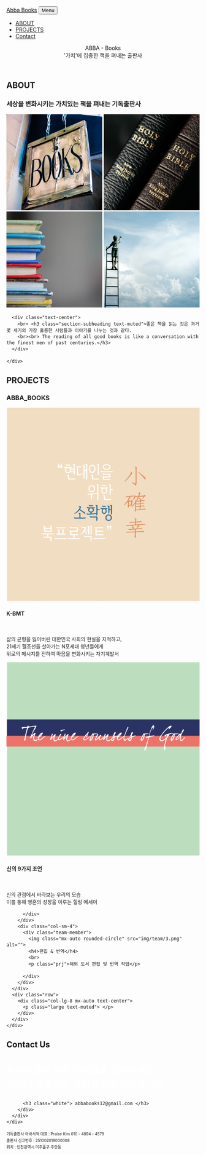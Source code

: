 <!DOCTYPE html>
<html lang="en">

<head>

  <meta charset="utf-8">
  <meta name="viewport" content="width=device-width, initial-scale=1, shrink-to-fit=no">
  <meta name="description" content="">
  <meta name="author" content="">

  <style type="text/css">
	.white{  font-size: 25px; color: white;	}
	.foot{  font-size: 10px; color: ;	}
	.prj{  font-size: 13px; color: ;	}
	.about-img { margin-left: auto; margin-right: auto; display: block; }
	</style>

  <title>도서출판 아바서적</title>

  <!-- Bootstrap core CSS -->
  <link href="vendor/bootstrap/css/bootstrap.min.css" rel="stylesheet">

  <!-- Custom fonts for this template -->
  <link href="vendor/fontawesome-free/css/all.min.css" rel="stylesheet" type="text/css">
  <link href="https://fonts.googleapis.com/css?family=Montserrat:400,700" rel="stylesheet" type="text/css">
  <link href='https://fonts.googleapis.com/css?family=Kaushan+Script' rel='stylesheet' type='text/css'>
  <link href='https://fonts.googleapis.com/css?family=Droid+Serif:400,700,400italic,700italic' rel='stylesheet' type='text/css'>
  <link href='https://fonts.googleapis.com/css?family=Roboto+Slab:400,100,300,700' rel='stylesheet' type='text/css'>

  <!-- Custom styles for this template -->
  <link href="css/agency.min.css" rel="stylesheet">

</head>

<body id="page-top">

  <!-- Navigation -->
  <nav class="navbar navbar-expand-lg navbar-dark fixed-top" id="mainNav">
    <div class="container">
      <a class="navbar-brand js-scroll-trigger" href="#page-top">Abba Books</a>
      <button class="navbar-toggler navbar-toggler-right" type="button" data-toggle="collapse" data-target="#navbarResponsive" aria-controls="navbarResponsive" aria-expanded="false" aria-label="Toggle navigation">
        Menu
        <i class="fas fa-bars"></i>
      </button>
      <div class="collapse navbar-collapse" id="navbarResponsive">
        <ul class="navbar-nav text-uppercase ml-auto">
         <!-- <li class="nav-item">
            <a class="nav-link js-scroll-trigger" href="#services">Services</a>
          </li> -->
          <li class="nav-item">
            <a class="nav-link js-scroll-trigger" href="#portfolio">ABOUT</a>
          </li>
          <li class="nav-item">
            <a class="nav-link js-scroll-trigger" href="#team">PROJECTS</a>
          </li>
          <li class="nav-item">
            <a class="nav-link js-scroll-trigger" href="#contact">Contact</a>
          </li>
        </ul>
      </div>
    </div>
  </nav>

  <!-- Header -->
  <header class="masthead">
    <div class="container">
      <div class="intro-text">
        <div class="intro-lead-in">ABBA - Books</div>
        <!-- <div> <h3 class="section-subheading text-muted">출판 / 편집 / 번역 / 제작 </h3> </div> -->
		<div class="intro-lead-in">'가치'에 집중한 책을 펴내는 출판사</div>
        <!-- <div class="intro-heading text-uppercase">It's Nice To Meet You</div> -->
        <!-- <a class="btn btn-primary btn-xl text-uppercase js-scroll-trigger" href="#services">Tell Me More</a> -->
      </div>
    </div>
  </header>


  <!-- Services -->
  <!-- <section class="page-section" id="services">
    <div class="container">
      <div class="row">
        <div class="col-lg-12 text-center">
          <h2 class="section-heading text-uppercase">Services</h2>
          <h3 class="section-subheading text-muted">Lorem ipsum dolor sit amet consectetur.</h3>
        </div>
      </div>
      <div class="row text-center">
        <div class="col-md-4">
          <span class="fa-stack fa-4x">
            <i class="fas fa-circle fa-stack-2x text-primary"></i>
            <i class="fas fa-shopping-cart fa-stack-1x fa-inverse"></i>
          </span>
          <h4 class="service-heading">E-Commerce</h4>
          <p class="text-muted">Lorem ipsum dolor sit amet, consectetur adipisicing elit. Minima maxime quam architecto quo inventore harum ex magni, dicta impedit.</p>
        </div>
        <div class="col-md-4">
          <span class="fa-stack fa-4x">
            <i class="fas fa-circle fa-stack-2x text-primary"></i>
            <i class="fas fa-laptop fa-stack-1x fa-inverse"></i>
          </span>
          <h4 class="service-heading">Responsive Design</h4>
          <p class="text-muted">Lorem ipsum dolor sit amet, consectetur adipisicing elit. Minima maxime quam architecto quo inventore harum ex magni, dicta impedit.</p>
        </div>
        <div class="col-md-4">
          <span class="fa-stack fa-4x">
            <i class="fas fa-circle fa-stack-2x text-primary"></i>
            <i class="fas fa-lock fa-stack-1x fa-inverse"></i>
          </span>
          <h4 class="service-heading">Web Security</h4>
          <p class="text-muted">Lorem ipsum dolor sit amet, consectetur adipisicing elit. Minima maxime quam architecto quo inventore harum ex magni, dicta impedit.</p>
        </div>
      </div>
    </div>
  </section> -->


  <!-- Portfolio Grid -->
  <section class="bg-light page-section" id="portfolio">
    <div class="container">
      <div class="row">
        <div class="col-lg-12 text-center">
          <h2 class="section-heading text-uppercase">ABOUT</h2>
          <h3 class="section-subheading text-muted">세상을 변화시키는 가치있는 책을 펴내는 기독출판사</h3>
        </div>
      </div>
	  <div class="row">
	  	<!-- <img class="img-fluid mx-auto" src="img/portfolio/q1.jpg" width="250px"> -->
		<img class="img-fluid mx-auto" src="img/portfolio/q1.jpg" width="250px" height="250px">
		<img class="img-fluid mx-auto" src="img/portfolio/q2.jpg" width="250px" height="250px">
		<img class="img-fluid mx-auto" src="img/portfolio/q3.jpg" width="250px" height="250px">
		<img class="img-fluid mx-auto" src="img/portfolio/q4.jpg" width="250px" height="250px"> <br>
	  </div>

	  <div class="text-center">
		<br> <h3 class="section-subheading text-muted">좋은 책을 읽는 것은 과거 몇 세기의 가장 훌륭한 사람들과 이야기를 나누는 것과 같다. 
		<br><br> The reading of all good books is like a conversation with the finest men of past centuries.</h3>
	  </div>
      
    </div>
  </section>

  <!-- About --> <!--
  <section class="page-section" id="about">
    <div class="container">
      <div class="row">
        <div class="col-lg-12 text-center">
          <h2 class="section-heading text-uppercase">About</h2>
          <h3 class="section-subheading text-muted">Lorem ipsum dolor sit amet consectetur.</h3>
        </div>
      </div>
      <div class="row">
        <div class="col-lg-12">
          <ul class="timeline">
            <li>
              <div class="timeline-image">
                <img class="rounded-circle img-fluid" src="img/about/1.jpg" alt="">
              </div>
              <div class="timeline-panel">
                <div class="timeline-heading">
                  <h4>2009-2011</h4>
                  <h4 class="subheading">Our Humble Beginnings</h4>
                </div>
                <div class="timeline-body">
                  <p class="text-muted">Lorem ipsum dolor sit amet, consectetur adipisicing elit. Sunt ut voluptatum eius sapiente, totam reiciendis temporibus qui quibusdam, recusandae sit vero unde, sed, incidunt et ea quo dolore laudantium consectetur!</p>
                </div>
              </div>
            </li>
            <li class="timeline-inverted">
              <div class="timeline-image">
                <img class="rounded-circle img-fluid" src="img/about/2.jpg" alt="">
              </div>
              <div class="timeline-panel">
                <div class="timeline-heading">
                  <h4>March 2011</h4>
                  <h4 class="subheading">An Agency is Born</h4>
                </div>
                <div class="timeline-body">
                  <p class="text-muted">Lorem ipsum dolor sit amet, consectetur adipisicing elit. Sunt ut voluptatum eius sapiente, totam reiciendis temporibus qui quibusdam, recusandae sit vero unde, sed, incidunt et ea quo dolore laudantium consectetur!</p>
                </div>
              </div>
            </li>
            <li>
              <div class="timeline-image">
                <img class="rounded-circle img-fluid" src="img/about/3.jpg" alt="">
              </div>
              <div class="timeline-panel">
                <div class="timeline-heading">
                  <h4>December 2012</h4>
                  <h4 class="subheading">Transition to Full Service</h4>
                </div>
                <div class="timeline-body">
                  <p class="text-muted">Lorem ipsum dolor sit amet, consectetur adipisicing elit. Sunt ut voluptatum eius sapiente, totam reiciendis temporibus qui quibusdam, recusandae sit vero unde, sed, incidunt et ea quo dolore laudantium consectetur!</p>
                </div>
              </div>
            </li>
            <li class="timeline-inverted">
              <div class="timeline-image">
                <img class="rounded-circle img-fluid" src="img/about/4.jpg" alt="">
              </div>
              <div class="timeline-panel">
                <div class="timeline-heading">
                  <h4>July 2014</h4>
                  <h4 class="subheading">Phase Two Expansion</h4>
                </div>
                <div class="timeline-body">
                  <p class="text-muted">Lorem ipsum dolor sit amet, consectetur adipisicing elit. Sunt ut voluptatum eius sapiente, totam reiciendis temporibus qui quibusdam, recusandae sit vero unde, sed, incidunt et ea quo dolore laudantium consectetur!</p>
                </div>
              </div>
            </li>
            <li class="timeline-inverted">
              <div class="timeline-image">
                <h4>Be Part
                  <br>Of Our
                  <br>Story!</h4>
              </div>
            </li>
          </ul>
        </div>
      </div>
    </div>
  </section> -->

  <!-- Team -->
  <section class="bg-light page-section" id="team">
    <div class="container">
      <div class="row">
        <div class="col-lg-12 text-center">
          <h2 class="section-heading text-uppercase">PROJECTS</h2>
          <h3 class="section-subheading text-muted">ABBA_BOOKS</h3>
        </div>
      </div>
      <div class="row">
        <div class="col-sm-4">
          <div class="team-member">
            <img class="mx-auto rounded-circle" src="img/team/1.png" alt="">
            <h4>K-BMT</h4> 
			<br>
            <p class="prj">삶의 균형을 잃어버린 대한민국 사회의 현실을 지적하고, <br>
						   21세기 헬조선을 살아가는 N포세대 청년들에게 <br>
						   위로의 메시지를 전하여 마음을 변화시키는 자기계발서
			</p> 
          </div>
        </div>
        <div class="col-sm-4">
          <div class="team-member">
            <img class="mx-auto rounded-circle" src="img/team/2.png" alt="">
            <h4>신의 9가지 조언</h4>
            <br>
            <p class="prj">신의 관점에서 바라보는 우리의 모습 <br>
						   이를 통해 영혼의 성장을 이루는 힐링 에세이
			</p>

          </div>
        </div>
        <div class="col-sm-4">
          <div class="team-member">
            <img class="mx-auto rounded-circle" src="img/team/3.png" alt="">
            <h4>편집 & 번역</h4>
			<br>
            <p class="prj">해외 도서 편집 및 번역 작업</p>

          </div>
        </div>
      </div>
      <div class="row">
        <div class="col-lg-8 mx-auto text-center">
          <p class="large text-muted"> </p>
        </div>
      </div>
    </div>
  </section>


  <!-- Contact -->
  <section class="page-section" id="contact">
    <div class="container">
      <div class="row">
        <div class="col-lg-12 text-center">
          <h2 class="section-heading text-uppercase">Contact Us</h2>
          <h3 class=" white">문의사항은 아래 이메일로 연락주세요. <br> 
													언제나 소통하는 아바서적이 되겠습니다.</h3>
													
		  <h3 class="white"> abbabooks12@gmail.com </h3>
        </div>
      </div>
    </div>
  </section>

  <!-- Footer -->
  <footer class="footer">
    <div class="container">
      <div class="" align="left">
        <div class="col-md-4">
          <span class="foot">기독출판사 아바서적 대표 : Praise Kim 010 - 4894 - 4579
							 <br> 출판사 신고번호 : 251002019000008
							 <br> 위치 : 인천광역시 미추홀구 주안동
		  </span>
        </div>
        
 <!--       <div class="col-md-4">
          <ul class="list-inline quicklinks">
            <li class="list-inline-item">
              <a href="#">Privacy Policy</a>
            </li>
            <li class="list-inline-item">
              <a href="#">Terms of Use</a>
            </li>
          </ul>
        </div>
      </div>
    </div> -->
  </footer>


  <!-- Bootstrap core JavaScript -->
  <script src="vendor/jquery/jquery.min.js"></script>
  <script src="vendor/bootstrap/js/bootstrap.bundle.min.js"></script>

  <!-- Plugin JavaScript -->
  <script src="vendor/jquery-easing/jquery.easing.min.js"></script>

  <!-- Contact form JavaScript -->
  <script src="js/jqBootstrapValidation.js"></script>
  <script src="js/contact_me.js"></script>

  <!-- Custom scripts for this template -->
  <script src="js/agency.min.js"></script>

</body>

</html>
